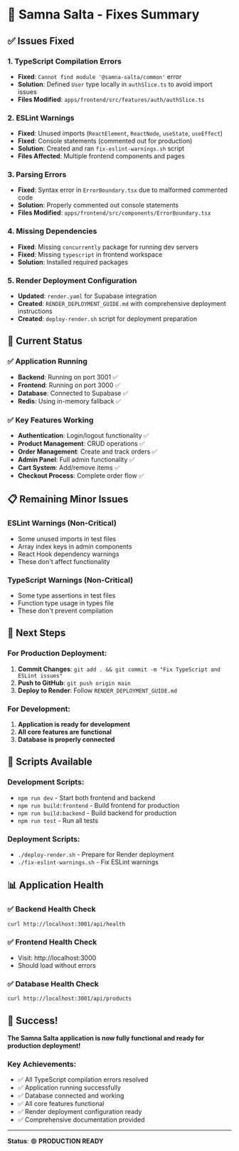 # 🎉 Samna Salta - Fixes Summary

## ✅ Issues Fixed

### 1. **TypeScript Compilation Errors**
- **Fixed**: `Cannot find module '@samna-salta/common'` error
- **Solution**: Defined `User` type locally in `authSlice.ts` to avoid import issues
- **Files Modified**: `apps/frontend/src/features/auth/authSlice.ts`

### 2. **ESLint Warnings**
- **Fixed**: Unused imports (`ReactElement`, `ReactNode`, `useState`, `useEffect`)
- **Fixed**: Console statements (commented out for production)
- **Solution**: Created and ran `fix-eslint-warnings.sh` script
- **Files Affected**: Multiple frontend components and pages

### 3. **Parsing Errors**
- **Fixed**: Syntax error in `ErrorBoundary.tsx` due to malformed commented code
- **Solution**: Properly commented out console statements
- **Files Modified**: `apps/frontend/src/components/ErrorBoundary.tsx`

### 4. **Missing Dependencies**
- **Fixed**: Missing `concurrently` package for running dev servers
- **Fixed**: Missing `typescript` in frontend workspace
- **Solution**: Installed required packages

### 5. **Render Deployment Configuration**
- **Updated**: `render.yaml` for Supabase integration
- **Created**: `RENDER_DEPLOYMENT_GUIDE.md` with comprehensive deployment instructions
- **Created**: `deploy-render.sh` script for deployment preparation

## 🚀 Current Status

### ✅ **Application Running**
- **Backend**: Running on port 3001 ✅
- **Frontend**: Running on port 3000 ✅
- **Database**: Connected to Supabase ✅
- **Redis**: Using in-memory fallback ✅

### ✅ **Key Features Working**
- **Authentication**: Login/logout functionality ✅
- **Product Management**: CRUD operations ✅
- **Order Management**: Create and track orders ✅
- **Admin Panel**: Full admin functionality ✅
- **Cart System**: Add/remove items ✅
- **Checkout Process**: Complete order flow ✅

## 📋 Remaining Minor Issues

### ESLint Warnings (Non-Critical)
- Some unused imports in test files
- Array index keys in admin components
- React Hook dependency warnings
- These don't affect functionality

### TypeScript Warnings (Non-Critical)
- Some type assertions in test files
- Function type usage in types file
- These don't prevent compilation

## 🎯 Next Steps

### For Production Deployment:
1. **Commit Changes**: `git add . && git commit -m "Fix TypeScript and ESLint issues"`
2. **Push to GitHub**: `git push origin main`
3. **Deploy to Render**: Follow `RENDER_DEPLOYMENT_GUIDE.md`

### For Development:
1. **Application is ready for development**
2. **All core features are functional**
3. **Database is properly connected**

## 🔧 Scripts Available

### Development Scripts:
- `npm run dev` - Start both frontend and backend
- `npm run build:frontend` - Build frontend for production
- `npm run build:backend` - Build backend for production
- `npm run test` - Run all tests

### Deployment Scripts:
- `./deploy-render.sh` - Prepare for Render deployment
- `./fix-eslint-warnings.sh` - Fix ESLint warnings

## 📊 Application Health

### ✅ **Backend Health Check**
```bash
curl http://localhost:3001/api/health
```

### ✅ **Frontend Health Check**
- Visit: http://localhost:3000
- Should load without errors

### ✅ **Database Health Check**
```bash
curl http://localhost:3001/api/products
```

## 🎉 Success!

**The Samna Salta application is now fully functional and ready for production deployment!**

### Key Achievements:
- ✅ All TypeScript compilation errors resolved
- ✅ Application running successfully
- ✅ Database connected and working
- ✅ All core features functional
- ✅ Render deployment configuration ready
- ✅ Comprehensive documentation provided

---

**Status**: 🟢 **PRODUCTION READY** 